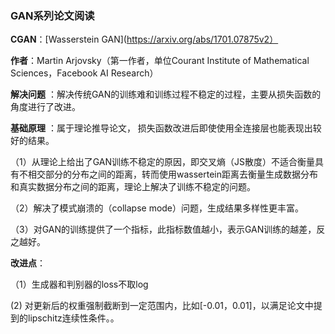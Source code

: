 ### **GAN系列论文阅读**
**CGAN**：[Wasserstein GAN](https://arxiv.org/abs/1701.07875v2）

**作者**：Martin Arjovsky（第一作者，单位Courant Institute of Mathematical Sciences，Facebook AI Research）

**解决问题** ：解决传统GAN的训练难和训练过程不稳定的过程，主要从损失函数的角度进行了改进。

**基础原理** ：属于理论推导论文， 损失函数改进后即使使用全连接层也能表现出较好的结果。

 （1）从理论上给出了GAN训练不稳定的原因，即交叉熵（JS散度）不适合衡量具有不相交部分的分布之间的距离，转而使用wassertein距离去衡量生成数据分布和真实数据分布之间的距离，理论上解决了训练不稳定的问题。
 
 （2）解决了模式崩溃的（collapse mode）问题，生成结果多样性更丰富。 
 
 （3）对GAN的训练提供了一个指标，此指标数值越小，表示GAN训练的越差，反之越好。 
 
**改进点**： 

（1）生成器和判别器的loss不取log 

(2) 对更新后的权重强制截断到一定范围内，比如[-0.01，0.01]，以满足论文中提到的lipschitz连续性条件。。



